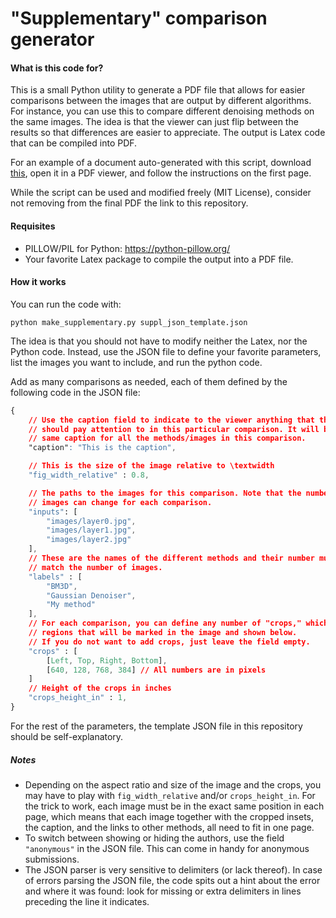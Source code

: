 # "Supplementary" comparison generator

#### What is this code for? ####
This is a small Python utility to generate a PDF file that allows for easier comparisons between the images that are output by different algorithms. For instance, you can use this to compare different denoising methods on the same images. The idea is that the viewer can just flip between the results so that differences are easier to appreciate. The output is Latex code that can be compiled into PDF.

For an example of a document auto-generated with this script, download [this](https://drive.google.com/file/d/17Itta-z89lpWUdvUjpafKzJRSLoxHF5c/view), open it in a PDF viewer, and follow the instructions on the first page.

While the script can be used and modified freely (MIT License), consider not removing from the final PDF the link to this repository.

#### Requisites ####
* PILLOW/PIL for Python: https://python-pillow.org/
* Your favorite Latex package to compile the output into a PDF file.

#### How it works ####
You can run the code with:

```python make_supplementary.py suppl_json_template.json​```

The idea is that you should not have to modify neither the Latex, nor the Python code. Instead, use the JSON file to define your favorite parameters, list the images you want to include, and run the python code.

Add as many comparisons as needed, each of them defined by the following code in the JSON file: 
```css
{
    // Use the caption field to indicate to the viewer anything that they
    // should pay attention to in this particular comparison. It will be the
    // same caption for all the methods/images in this comparison.
    "caption": "This is the caption",

    // This is the size of the image relative to \textwidth
    "fig_width_relative" : 0.8,

    // The paths to the images for this comparison. Note that the number of
    // images can change for each comparison.
    "inputs": [
        "images/layer0.jpg",
        "images/layer1.jpg",
        "images/layer2.jpg"
    ],
    // These are the names of the different methods and their number must
    // match the number of images.
    "labels" : [
        "BM3D",
        "Gaussian Denoiser",
        "My method"
    ],
    // For each comparison, you can define any number of "crops," which are
    // regions that will be marked in the image and shown below. 
    // If you do not want to add crops, just leave the field empty.
    "crops" : [
        [Left, Top, Right, Bottom],
        [640, 128, 768, 384] // All numbers are in pixels
    ]
    // Height of the crops in inches
    "crops_height_in" : 1, 
}
```

For the rest of the parameters, the template JSON file in this repository should be self-explanatory.

##### Notes #####
* Depending on the aspect ratio and size of the image and the crops, you may have to play with `fig_width_relative` and/or `crops_height_in`. For the trick to work, each image must be in the exact same position in each page, which means that each image together with the cropped insets, the caption, and the links to other methods, all need to fit in one page.
* To switch between showing or hiding the authors, use the field ```"anonymous"``` in the JSON file. This can come in handy for anonymous submissions.
* The JSON parser is very sensitive to delimiters (or lack thereof). In case of errors parsing the JSON file, the code spits out a hint about the error and where it was found: look for missing or extra delimiters in lines preceding the line it indicates.
 

